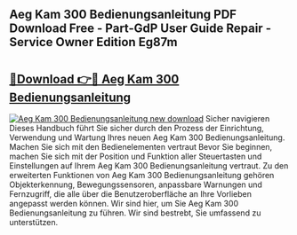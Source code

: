 ## Aeg Kam 300 Bedienungsanleitung PDF Download Free - Part-GdP User Guide Repair - Service Owner Edition Eg87m

# <h2><a href="http://df0kuk.blite.top/?on=Aeg+Kam+300+Bedienungsanleitung">🔗Download 👉🔴 Aeg Kam 300 Bedienungsanleitung</a></h2>

[![Aeg Kam 300 Bedienungsanleitung new download](https://i.imgur.com/lujVjoI.png)](http://df0kuk.blite.top/?on=Aeg+Kam+300+Bedienungsanleitung)
Sicher navigieren Dieses Handbuch führt Sie sicher durch den Prozess der Einrichtung, Verwendung und Wartung Ihres neuen Aeg Kam 300 Bedienungsanleitung. Machen Sie sich mit den Bedienelementen vertraut Bevor Sie beginnen, machen Sie sich mit der Position und Funktion aller Steuertasten und Einstellungen auf Ihrem Aeg Kam 300 Bedienungsanleitung vertraut. Zu den erweiterten Funktionen von Aeg Kam 300 Bedienungsanleitung gehören Objekterkennung, Bewegungssensoren, anpassbare Warnungen und Fernzugriff, die alle über die Benutzeroberfläche an Ihre Vorlieben angepasst werden können. Wir sind hier, um Sie Aeg Kam 300 Bedienungsanleitung zu führen. Wir sind bestrebt, Sie umfassend zu unterstützen.

